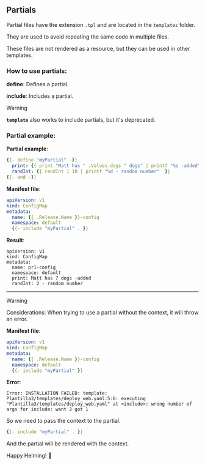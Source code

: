## Partials

Partial files have the extension `.tpl` and are located in the `templates` folder.

They are used to avoid repeating the same code in multiple files.

These files are not rendered as a resource, but they can be used in other templates.

### How to use partials:
**define**: Defines a partial.

**include**: Includes a partial.

> [!WARNING]
> **`template`** also works to include partials, but it's deprecated.

### Partial example:
**Partial example**:
```yaml
{{- define "myPartial" -}}
  print: {{ print "Matt has " .Values.dogs " dogs" | printf "%s -added" }}
  randInt: {{ randInt 1 10 | printf "%d - random number"  }}
{{- end -}}
```

**Manifest file**:
```yaml
apiVersion: v1
kind: ConfigMap
metadata:
  name: {{ .Release.Name }}-config
  namespace: default
  {{- include "myPartial" . }}
```

**Result**:
```
apiVersion: v1
kind: ConfigMap
metadata:
  name: pr1-config
  namespace: default
  print: Matt has 7 dogs -added
  randInt: 2 - random number
```

---

> [!WARNING]
> Considerations:
> When trying to use a partial without the context, it will throw an error.

**Manifest file**:
```yaml
apiVersion: v1
kind: ConfigMap
metadata:
  name: {{ .Release.Name }}-config
  namespace: default
  {{- include "myPartial" }}
```

**Error**:
``` 
Error: INSTALLATION FAILED: template: Plantilla3/templates/deploy_web.yaml:5:6: executing "Plantilla3/templates/deploy_web.yaml" at <include>: wrong number of args for include: want 2 got 1
```

So we need to pass the context to the partial.

```yaml
{{- include "myPartial" . }}
```

And the partial will be rendered with the context.

Happy Helming! 🎉
